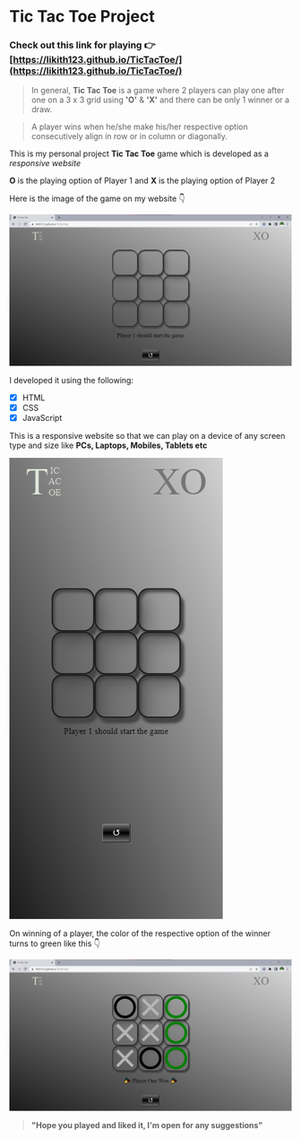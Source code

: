 # Tic Tac Toe Project

### Check out this link for playing 👉 [https://likith123.github.io/TicTacToe/](https://likith123.github.io/TicTacToe/)

>  In general, **Tic Tac Toe** is a game where 2 players can play one after one on a 3 x 3 grid using **'O'** & **'X'** and there can be only 1 winner or a draw.

> A player wins when he/she make his/her respective option consecutively align in row or in column or diagonally.

This is my personal project **Tic Tac Toe** game which is developed as a *responsive website*

**O** is the playing option of Player 1 and **X** is the playing option of Player 2

Here is the image of the game on my website 👇

![Image 1](./img/TicTacToe-pc.png)

I developed it using the following:

- [x] HTML
- [x] CSS
- [x] JavaScript

This is a responsive website so that we can play on a device of any screen type and size like **PCs, Laptops, Mobiles, Tablets etc**

![Image 2](./img/TicTacToe-mobile.png)

On winning of a player, the color of the respective option of the winner turns to green like this 👇 

![Image 3](./img/TicTacToe-onWin.png)

>  **"Hope you played and liked it, I'm open for any suggestions"**
